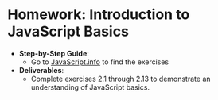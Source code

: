 # Homework: Introduction to JavaScript Basics
- **Step-by-Step Guide**:
    - Go to [JavaScript.info](https://javascript.info/) to find the exercises
- **Deliverables**: 
  - Complete exercises 2.1 through 2.13 to demonstrate an understanding of JavaScript basics.